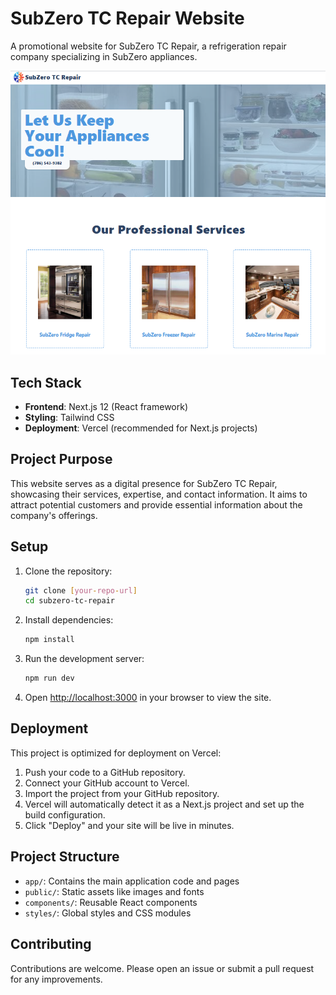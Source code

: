 # SubZero TC Repair Website

A promotional website for SubZero TC Repair, a refrigeration repair company specializing in SubZero appliances.

![Landing Page](./landing.png)

## Tech Stack

- **Frontend**: Next.js 12 (React framework)
- **Styling**: Tailwind CSS
- **Deployment**: Vercel (recommended for Next.js projects)

## Project Purpose

This website serves as a digital presence for SubZero TC Repair, showcasing their services, expertise, and contact information. It aims to attract potential customers and provide essential information about the company's offerings.

## Setup

1. Clone the repository:

   ```bash
   git clone [your-repo-url]
   cd subzero-tc-repair
   ```

2. Install dependencies:

   ```bash
   npm install
   ```

3. Run the development server:

   ```bash
   npm run dev
   ```

4. Open [http://localhost:3000](http://localhost:3000) in your browser to view the site.

## Deployment

This project is optimized for deployment on Vercel:

1. Push your code to a GitHub repository.
2. Connect your GitHub account to Vercel.
3. Import the project from your GitHub repository.
4. Vercel will automatically detect it as a Next.js project and set up the build configuration.
5. Click "Deploy" and your site will be live in minutes.

## Project Structure

- `app/`: Contains the main application code and pages
- `public/`: Static assets like images and fonts
- `components/`: Reusable React components
- `styles/`: Global styles and CSS modules

## Contributing

Contributions are welcome. Please open an issue or submit a pull request for any improvements.
